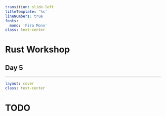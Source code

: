 ```yaml
transition: slide-left
titleTemplate: '%s'
lineNumbers: true
fonts:
  mono: 'Fira Mono'
class: text-center
```

# Rust Workshop

## Day 5

---

```yaml
layout: cover
class: text-center
```

# TODO
